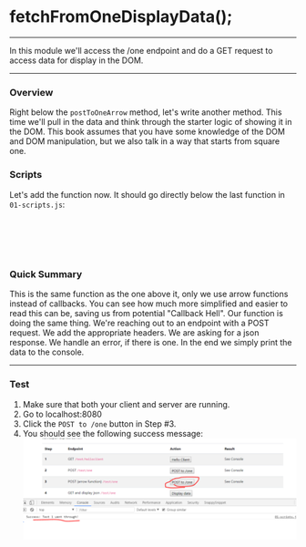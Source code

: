 # fetchFromOneDisplayData();
---
In this module we'll access the /one endpoint and do a GET request to access data for display in the DOM.  

<hr>

### Overview
Right below the `postToOneArrow` method, let's write another method. This time we'll pull in the data and think through the starter logic of showing it in the DOM. This book assumes that you have some knowledge of the DOM and DOM manipulation, but we also talk in a way that starts from square one.

### Scripts
Let's add the function now. It should go directly below the last function in `01-scripts.js`:
```js






```
### Quick Summary
This is the same function as the one above it, only we use arrow functions instead of callbacks. You can see how much more simplified and easier to read this can be, saving us from potential "Callback Hell". Our function is doing the same thing. We're reaching out to an endpoint with a POST request. We add the appropriate headers. We are asking for a json response. We handle an error, if there is one. In the end we simply print the data to the console.  

<hr>

### Test

1. Make sure that both your client and server are running.
2. Go to localhost:8080
3. Click the `POST to /one` button in Step #3.
3. You should see the following success message:
![screenshot](assets/07-postToOneArrow.PNG)

